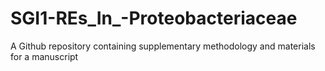 # SGI1-REs_In_-Proteobacteriaceae
A Github repository containing supplementary methodology and materials for a manuscript
